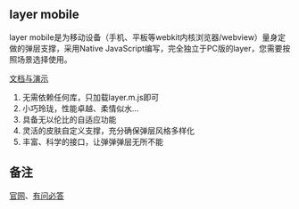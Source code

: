 ﻿
## layer mobile
layer mobile是为移动设备（手机、平板等webkit内核浏览器/webview）量身定做的弹层支撑，采用Native JavaScript编写，完全独立于PC版的layer，您需要按照场景选择使用。

[文档与演示](http://sentsin.com/layui/layer/)   

1. 无需依赖任何库，只加载layer.m.js即可
2. 小巧玲珑，性能卓越、柔情似水…
3. 具备无以伦比的自适应功能
4. 灵活的皮肤自定义支撑，充分确保弹层风格多样化
5. 丰富、科学的接口，让弹弹弹层无所不能

## 备注
[官网](http://sentsin.com/layui/layer/)、[有问必答](http://say.sentsin.com/home-48.html)
